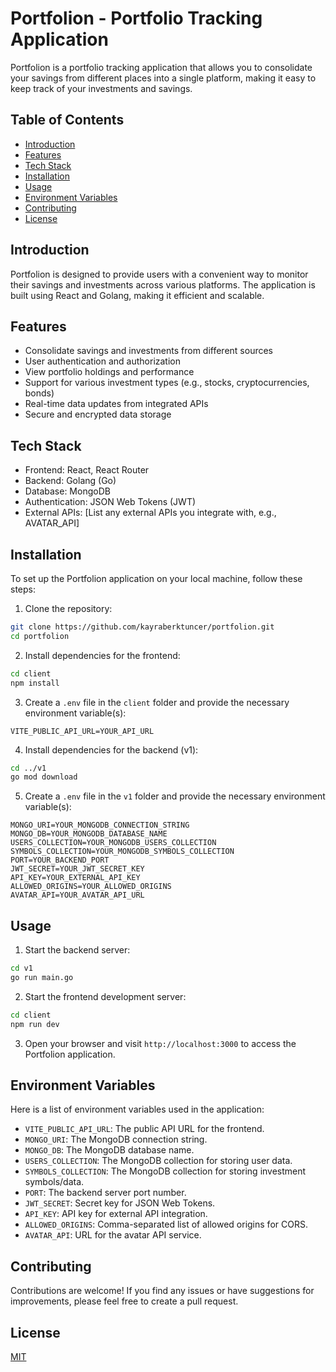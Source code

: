 # Portfolion - Portfolio Tracking Application

Portfolion is a portfolio tracking application that allows you to consolidate your savings from different places into a single platform, making it easy to keep track of your investments and savings.

## Table of Contents
- [Introduction](#introduction)
- [Features](#features)
- [Tech Stack](#tech-stack)
- [Installation](#installation)
- [Usage](#usage)
- [Environment Variables](#environment-variables)
- [Contributing](#contributing)
- [License](#license)

## Introduction

Portfolion is designed to provide users with a convenient way to monitor their savings and investments across various platforms. The application is built using React and Golang, making it efficient and scalable.

## Features

- Consolidate savings and investments from different sources
- User authentication and authorization
- View portfolio holdings and performance
- Support for various investment types (e.g., stocks, cryptocurrencies, bonds)
- Real-time data updates from integrated APIs
- Secure and encrypted data storage

## Tech Stack

- Frontend: React, React Router
- Backend: Golang (Go)
- Database: MongoDB
- Authentication: JSON Web Tokens (JWT)
- External APIs: [List any external APIs you integrate with, e.g., AVATAR_API]

## Installation

To set up the Portfolion application on your local machine, follow these steps:

1. Clone the repository:

```bash
git clone https://github.com/kayraberktuncer/portfolion.git
cd portfolion
```

2. Install dependencies for the frontend:

```bash
cd client
npm install
```

3. Create a `.env` file in the `client` folder and provide the necessary environment variable(s):

```env
VITE_PUBLIC_API_URL=YOUR_API_URL
```

4. Install dependencies for the backend (v1):

```bash
cd ../v1
go mod download
```

5. Create a `.env` file in the `v1` folder and provide the necessary environment variable(s):

```env
MONGO_URI=YOUR_MONGODB_CONNECTION_STRING
MONGO_DB=YOUR_MONGODB_DATABASE_NAME
USERS_COLLECTION=YOUR_MONGODB_USERS_COLLECTION
SYMBOLS_COLLECTION=YOUR_MONGODB_SYMBOLS_COLLECTION
PORT=YOUR_BACKEND_PORT
JWT_SECRET=YOUR_JWT_SECRET_KEY
API_KEY=YOUR_EXTERNAL_API_KEY
ALLOWED_ORIGINS=YOUR_ALLOWED_ORIGINS
AVATAR_API=YOUR_AVATAR_API_URL
```

## Usage

1. Start the backend server:

```bash
cd v1
go run main.go
```

2. Start the frontend development server:

```bash
cd client
npm run dev
```

3. Open your browser and visit `http://localhost:3000` to access the Portfolion application.

## Environment Variables

Here is a list of environment variables used in the application:

- `VITE_PUBLIC_API_URL`: The public API URL for the frontend.
- `MONGO_URI`: The MongoDB connection string.
- `MONGO_DB`: The MongoDB database name.
- `USERS_COLLECTION`: The MongoDB collection for storing user data.
- `SYMBOLS_COLLECTION`: The MongoDB collection for storing investment symbols/data.
- `PORT`: The backend server port number.
- `JWT_SECRET`: Secret key for JSON Web Tokens.
- `API_KEY`: API key for external API integration.
- `ALLOWED_ORIGINS`: Comma-separated list of allowed origins for CORS.
- `AVATAR_API`: URL for the avatar API service.

## Contributing

Contributions are welcome! If you find any issues or have suggestions for improvements, please feel free to create a pull request.

## License

[MIT](LICENSE)

